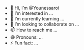 - 👋 Hi, I’m @Younessaroi
- 👀 I’m interested in ...
- 🌱 I’m currently learning ...
- 💞️ I’m looking to collaborate on ...
- 📫 How to reach me ...
- 😄 Pronouns: ...
- ⚡ Fun fact: ...

<!---
Younessaroi/Younessaroi is a ✨ special ✨ repository because its `README.md` (this file) appears on your GitHub profile.
You can click the Preview link to take a look at your changes.
--->
